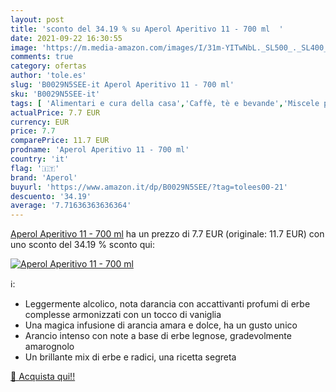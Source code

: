 ```yaml
---
layout: post
title: 'sconto del 34.19 % su Aperol Aperitivo 11 - 700 ml  '
date: 2021-09-22 16:30:55
image: 'https://m.media-amazon.com/images/I/31m-YITwNbL._SL500_._SL400_.jpg'
comments: true
category: ofertas
author: 'tole.es'
slug: 'B0029N5SEE-it Aperol Aperitivo 11 - 700 ml'
sku: 'B0029N5SEE-it'
tags: [ 'Alimentari e cura della casa','Caffè, tè e bevande','Miscele per cocktail','aperol', ]
actualPrice: 7.7 EUR
currency: EUR
price: 7.7
comparePrice: 11.7 EUR
prodname: 'Aperol Aperitivo 11 - 700 ml'
country: 'it'
flag: '🇮🇹'
brand: 'Aperol'
buyurl: 'https://www.amazon.it/dp/B0029N5SEE/?tag=tolees00-21'
descuento: '34.19'
average: '7.71636363636364'
---
```


[Aperol Aperitivo 11 - 700 ml](https://www.amazon.it/dp/B0029N5SEE/?tag=tolees00-21) ha un prezzo di 7.7 EUR (originale: 11.7 EUR) con uno sconto del 34.19 % sconto qui:

[![Aperol Aperitivo 11 - 700 ml](https://m.media-amazon.com/images/I/31m-YITwNbL._SL500_._SL400_.jpg)](https://www.amazon.it/dp/B0029N5SEE/?tag=tolees00-21)

ℹ️:

- Leggermente alcolico, nota darancia con accattivanti profumi di erbe complesse armonizzati con un tocco di vaniglia
- Una magica infusione di arancia amara e dolce, ha un gusto unico
- Arancio intenso con note a base di erbe legnose, gradevolmente amarognolo
- Un brillante mix di erbe e radici, una ricetta segreta

[🛒 Acquista qui!!](https://www.amazon.it/dp/B0029N5SEE/?tag=tolees00-21)
